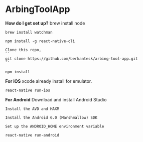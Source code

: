 # ArbingToolApp

**How do I get set up?**
    brew install node

    brew install watchman

    npm install -g react-native-cli

    Clone this repo,
    ``
    git clone https://github.com/berkantesk/arbing-tool-app.git
    ``

    npm install

**For iOS**
    xcode already install for emulator.

    react-native run-ios

**For Android**
    Download and install Android Studio

    Install the AVD and HAXM

    Install the Android 6.0 (Marshmallow) SDK

    Set up the ANDROID_HOME environment variable

    react-native run-android
